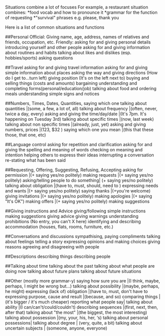 Situations combine a lot of focuses
For example, a restaurant situation combines:
*food vocab and how to pronounce it
*grammar for the function of requesting
*"survival" phrases e.g. please, thank you

Here is a list of common situations and functions


##Personal
Official: Giving name, age, address, names of relatives and friends, occupation, etc.
Friendly: asking for and giving personal details
introducing yourself and other people
asking for and giving information about routines and habits
talking about likes and dislikes        (esp. hobbies/sports)
asking questions

##Travel
asking for and giving travel information
asking for and giving simple information about places
asking the way and giving directions  (How do I get to...turn left)
giving position (It's on the left next to)
buying and selling things (costs and amounts)
bargaining
understanding and completing forms(personal/education/job)
talking about food and ordering meals
understanding simple signs and notices

##Numbers, Times, Dates, Quantities, saying which one
talking about quantities            |(some, a few, a lot of, all)
talking about frequency             |(often, never, twice a day, every)
asking and giving the time/day/date |(It's 7pm. It's happening on Tuesday 3rd)
talking about specific times        |(now, last week)
talking about non specific times    |(already, just, yet)
asking and giving numbers, prices   |(123, $32 )
saying which one you mean           |(this that these those, that one, etc)

##Language control
asking for repetition and clarification
asking for and giving the spelling and meaning of words
checking on meaning and intention
helping others to express their ideas
interrupting a conversation
re-stating what has been said

##Requesting, Offering, Suggesting, Refusing, Accepting
asking for  permission              |(+ saying yes/no politely)
making requests                     |(+ saying yes/no politely)
asking/telling people to do something|      (+ saying yes/no politely)
talking about obligation            |(have to, must, should, need to )
expressing needs and wants          |(+ saying yes/no politely)
saying thanks                        |(+you're welcome)
giving invitations                   |(+ saying yes/no politely)
making apologies                      |(+ saying "It's OK")
making offers                         |(+ saying yes/no politely)
making suggestions

##Giving instructions and Advice
giving/following simple instructions
making suggestions
giving advice
giving warnings
understanding prohibitions  (No entry, you can't X here)
identifying and describing accommodation (houses, flats, rooms, furniture, etc.)

##Conversations and discussions
sympathising,
paying compliments
talking about feelings
telling a story
expressing opinions and making choices
giving reasons
agreeing and disagreeing with people

##Descriptions
describing things
describing people

##Talking about time
talking about the past
talking about what people are doing now
talking about future plans
talking about future situations

##Other (mostly more grammar-y)
saying how sure you are                 |(I think, maybe, perhaps, I might be wrong but...)
talking about possibility               |(maybe, perhaps, he might)
expressing (lack of) obligation         |(have to, must, don't have to
expressing purpose, cause and result    |(because, and so)
comparing things                        |(it's bigger / it's much cheaper)
reporting what people say|
talking about ability                    |(I can/can't/could/couldn't)
describing sequences                    |(first, next, then, after that)
talking about "the most"                |(the biggest, the most interesting)
talking about possession                |(my, your, his, her, ‘s)
talking about personal possessions|
talking about degree                |   (very, quite, a bit)
talking about uncertain subjects    |   (someone, anyone, everyone)
